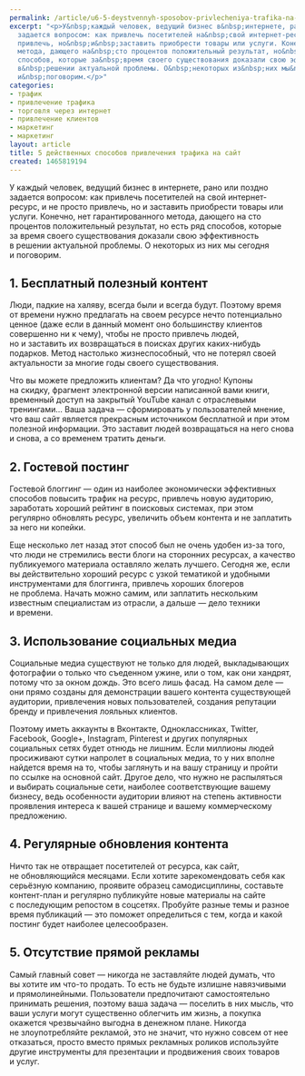 ```yaml
---
permalink: /article/u6-5-deystvennyh-sposobov-privlecheniya-trafika-na-sayt
excerpt: "<p>У&nbsp;каждый человек, ведущий бизнес в&nbsp;интернете, рано или поздно
  задается вопросом: как привлечь посетителей на&nbsp;свой интернет-ресурс, и&nbsp;не&nbsp;просто
  привлечь, но&nbsp;и&nbsp;заставить приобрести товары или услуги. Конечно, нет гарантированного
  метода, дающего на&nbsp;сто процентов положительный результат, но&nbsp;есть ряд
  способов, которые за&nbsp;время своего существования доказали свою эффективность
  в&nbsp;решении актуальной проблемы. О&nbsp;некоторых из&nbsp;них мы&nbsp;сегодня
  и&nbsp;поговорим.</p>"
categories:
- трафик
- привлечение трафика
- торговля через интернет
- привлечение клиентов
- маркетинг
- маркетинг
layout: article
title: 5 действенных способов привлечения трафика на сайт
created: 1465819194
---
```

<p>У&nbsp;каждый человек, ведущий бизнес в&nbsp;интернете, рано или поздно задается вопросом: как привлечь посетителей на&nbsp;свой интернет-ресурс, и&nbsp;не&nbsp;просто привлечь, но&nbsp;и&nbsp;заставить приобрести товары или услуги. Конечно, нет гарантированного метода, дающего на&nbsp;сто процентов положительный результат, но&nbsp;есть ряд способов, которые за&nbsp;время своего существования доказали свою эффективность в&nbsp;решении актуальной проблемы. О&nbsp;некоторых из&nbsp;них мы&nbsp;сегодня и&nbsp;поговорим.</p>
<h2>1. Бесплатный полезный контент</h2>
<p>Люди, падкие на&nbsp;халяву, всегда были и&nbsp;всегда будут. Поэтому время от&nbsp;времени нужно предлагать на&nbsp;своем ресурсе нечто потенциально ценное (даже если в&nbsp;данный момент оно большинству клиентов совершенно ни&nbsp;к&nbsp;чему), чтобы не&nbsp;просто привлечь людей, но&nbsp;и&nbsp;заставить их&nbsp;возвращаться в&nbsp;поисках других каких-нибудь подарков. Метод настолько жизнеспособный, что не&nbsp;потерял своей актуальности за&nbsp;многие годы своего существования.</p>
<p>Что вы&nbsp;можете предложить клиентам? Да&nbsp;что угодно! Купоны на&nbsp;скидку, фрагмент электронной версии написанной вами книги, временный доступ на&nbsp;закрытый YouTube канал с&nbsp;отраслевыми тренингами... Ваша задача&nbsp;— сформировать у&nbsp;пользователей мнение, что ваш сайт является прекрасным источником бесплатной и&nbsp;при этом полезной информации. Это заставит людей возвращаться на&nbsp;него снова и&nbsp;снова, а&nbsp;со&nbsp;временем тратить деньги.</p>
<h2>2. Гостевой постинг</h2>
<p>Гостевой блоггинг&nbsp;— один из&nbsp;наиболее экономически эффективных способов повысить трафик на&nbsp;ресурс, привлечь новую аудиторию, заработать хороший рейтинг в&nbsp;поисковых системах, при этом регулярно обновлять ресурс, увеличить объем контента и&nbsp;не&nbsp;заплатить за&nbsp;него ни&nbsp;копейки.</p>
<p>Еще несколько лет назад этот способ был не&nbsp;очень удобен из-за того, что люди не&nbsp;стремились вести блоги на&nbsp;сторонних ресурсах, а&nbsp;качество публикуемого материала оставляло желать лучшего. Сегодня&nbsp;же, если вы&nbsp;действительно хороший ресурс с&nbsp;узкой тематикой и&nbsp;удобными инструментами для блоггинга, привлечь хороших блогеров не&nbsp;проблема. Начать можно самим, или заплатить нескольким известным специалистам из&nbsp;отрасли, а&nbsp;дальше&nbsp;— дело техники и&nbsp;времени. </p>
<h2>3. Использование социальных медиа</h2>
<p>Социальные медиа существуют не&nbsp;только для людей, выкладывающих фотографии о&nbsp;только что съеденном ужине, или о&nbsp;том, как они хандрят, потому что за&nbsp;окном дождь. Это всего лишь фасад. На&nbsp;самом деле&nbsp;— они прямо созданы для демонстрации вашего контента существующей аудитории, привлечения новых пользователей, создания репутации бренду и&nbsp;привлечения лояльных клиентов.</p>
<p>Поэтому иметь аккаунты в&nbsp;Вконтакте, Одноклассниках, Twitter, Facebook, Google+, Instagram, Pinterest и&nbsp;других популярных социальных сетях будет отнюдь не&nbsp;лишним. Если миллионы людей просиживают сутки напролет в&nbsp;социальных медиа, то&nbsp;у&nbsp;них вполне найдется время на&nbsp;то, чтобы заглянуть и&nbsp;на&nbsp;вашу страницу и&nbsp;пройти по&nbsp;ссылке на&nbsp;основной сайт. Другое дело, что нужно не&nbsp;распыляться и&nbsp;выбирать социальные сети, наиболее соответствующие вашему бизнесу, ведь особенности аудитории влияют на&nbsp;степень активности проявления интереса к&nbsp;вашей странице и&nbsp;вашему коммерческому предложению. </p>
<h2>4. Регулярные обновления контента</h2>
<p>Ничто так не&nbsp;отвращает посетителей от&nbsp;ресурса, как сайт, не&nbsp;обновляющийся месяцами. Если хотите зарекомендовать себя как серьёзную компанию, проявите образец самодисциплины, составьте контент-план и&nbsp;регулярно публикуйте новые материалы на&nbsp;сайте с&nbsp;последующим репостом в&nbsp;соцсетях. Пробуйте разные темы и&nbsp;разное время публикаций&nbsp;— это поможет определиться с&nbsp;тем, когда и&nbsp;какой постинг будет наиболее целесообразен. </p>
<h2>5. Отсутствие прямой рекламы</h2>
<p>Самый главный совет&nbsp;— никогда не&nbsp;заставляйте людей думать, что вы&nbsp;хотите им&nbsp;что-то продать. То&nbsp;есть не&nbsp;будьте излишне навязчивыми и&nbsp;прямолинейными. Пользователи предпочитают самостоятельно принимать решения, поэтому ваша задача&nbsp;— поселить в&nbsp;них мысль, что ваши услуги могут существенно облегчить им&nbsp;жизнь, а&nbsp;покупка окажется чрезвычайно выгодна в&nbsp;денежном плане. Никогда не&nbsp;злоупотребляйте рекламой, это не&nbsp;значит, что нужно совсем от&nbsp;нее отказаться, просто вместо прямых рекламных роликов используйте другие инструменты для презентации и&nbsp;продвижения своих товаров и&nbsp;услуг.</p>
